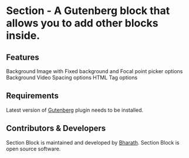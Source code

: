 # Section - A Gutenberg block that allows you to add other blocks inside.

## Features

Background Image with Fixed background and Focal point picker options
Background Video
Spacing options
HTML Tag options

## Requirements

Latest version of [Gutenberg](https://github.com/WordPress/gutenberg) plugin needs to be installed.

## Contributors & Developers

Section Block is maintained and developed by [Bharath](https://github.com/bharath/). Section Block is open source software.
